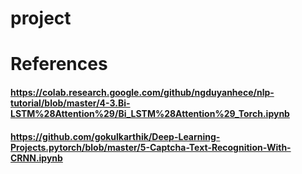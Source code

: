 # project
# References
#### https://colab.research.google.com/github/ngduyanhece/nlp-tutorial/blob/master/4-3.Bi-LSTM%28Attention%29/Bi_LSTM%28Attention%29_Torch.ipynb
#### https://github.com/gokulkarthik/Deep-Learning-Projects.pytorch/blob/master/5-Captcha-Text-Recognition-With-CRNN.ipynb
